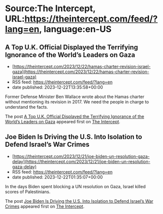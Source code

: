 # Source:The Intercept, URL:https://theintercept.com/feed/?lang=en, language:en-US

## A Top U.K. Official Displayed the Terrifying Ignorance of the World’s Leaders on Gaza
 - [https://theintercept.com/2023/12/22/hamas-charter-revision-israel-gaza](https://theintercept.com/2023/12/22/hamas-charter-revision-israel-gaza)
 - RSS feed: https://theintercept.com/feed/?lang=en
 - date published: 2023-12-22T13:35:58+00:00

<p>Former Defense Minister Ben Wallace wrote about the Hamas charter without mentioning its revision in 2017. We need the people in charge to understand the facts.</p>
<p>The post <a href="https://theintercept.com/2023/12/22/hamas-charter-revision-israel-gaza/">A Top U.K. Official Displayed the Terrifying Ignorance of the World’s Leaders on Gaza</a> appeared first on <a href="https://theintercept.com">The Intercept</a>.</p>

## Joe Biden Is Driving the U.S. Into Isolation to Defend Israel’s War Crimes
 - [https://theintercept.com/2023/12/21/joe-biden-un-resolution-gaza-delay](https://theintercept.com/2023/12/21/joe-biden-un-resolution-gaza-delay)
 - RSS feed: https://theintercept.com/feed/?lang=en
 - date published: 2023-12-22T01:35:07+00:00

<p>In the days Biden spent blocking a UN resolution on Gaza, Israel killed scores of Palestinians.</p>
<p>The post <a href="https://theintercept.com/2023/12/21/joe-biden-un-resolution-gaza-delay/">Joe Biden Is Driving the U.S. Into Isolation to Defend Israel’s War Crimes</a> appeared first on <a href="https://theintercept.com">The Intercept</a>.</p>

